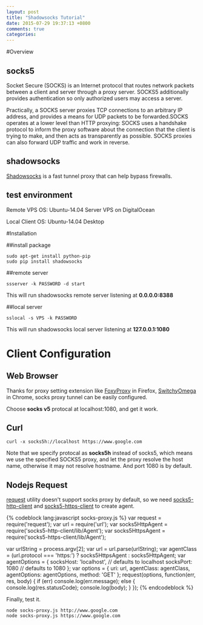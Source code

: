 ```yaml
---
layout: post
title: "Shadowsocks Tutorial"
date: 2015-07-29 19:37:13 +0800
comments: true
categories:
---
```


#Overview

## socks5
Socket Secure (SOCKS) is an Internet protocol that routes network packets between a client and server through a proxy server. SOCKS5 additionally provides authentication so only authorized users may access a server.

Practically, a SOCKS server proxies TCP connections to an arbitrary IP address, and provides a means for UDP packets to be forwarded.SOCKS operates at a lower level than HTTP proxying: SOCKS uses a handshake protocol to inform the proxy software about the connection that the client is trying to make, and then acts as transparently as possible. SOCKS proxies can also forward UDP traffic and work in reverse.

## shadowsocks
[Shadowsocks](https://github.com/shadowsocks/shadowsocks) is a fast tunnel proxy that can help bypass firewalls.

## test environment
Remote VPS OS: Ubuntu-14.04 Server VPS on DigitalOcean

Local Client OS: Ubuntu-14.04 Desktop

#Installation

##install package

```
sudo apt-get install python-pip
sudo pip install shadowsocks
```

##remote server

```
ssserver -k PASSWORD -d start
```
This will run shadowsocks remote server listening at **0.0.0.0:8388**

##local server
```
sslocal -s VPS -k PASSWORD
```
This will run shadowsocks local server listening at **127.0.0.1:1080**

# Client Configuration
## Web Browser

Thanks for proxy setting extension like [FoxyProxy](http://getfoxyproxy.org/) in Firefox, [SwitchyOmega](https://chrome.google.com/webstore/detail/proxy-switchyomega/padekgcemlokbadohgkifijomclgjgif) in Chrome, socks proxy tunnel can be easily configured.

Choose **socks v5** protocal at localhost:1080, and get it work.

## Curl
```
curl -x socks5h://localhost https://www.google.com
```
Note that we specify protocal as **socks5h** instead of socks5, which means we use the specified SOCKS5 proxy, and let the proxy resolve the host name, otherwise it may not resolve hostname. And port 1080 is by default.

## Nodejs Request

[request](https://www.npmjs.com/package/request) utility doesn't support socks proxy by default, so we need [socks5-http-client](https://www.npmjs.com/package/socks5-http-client) and [socks5-https-client](https://www.npmjs.com/package/socks5-https-client) to create agent.

{% codeblock lang:javascript socks-proxy.js %}
var request = require('request');
var url = require('url');
var socks5HttpAgent = require('socks5-http-client/lib/Agent');
var socks5HttpsAgent = require('socks5-https-client/lib/Agent');

var urlString = process.argv[2];
var url = url.parse(urlString);
var agentClass = (url.protocol === 'https:') ? socks5HttpsAgent : socks5HttpAgent;
var agentOptions = {
  socksHost: 'localhost', // defaults to localhost
  socksPort: 1080         // defaults to 1080
};
var options = {
  uri: url,
  agentClass: agentClass,
  agentOptions: agentOptions,
  method: 'GET'
};
request(options, function(err, res, body) {
  if (err) console.log(err.message);
  else {
    console.log(res.statusCode);
    console.log(body);
  }
});
{% endcodeblock %}

Finally, test it.
```
node socks-proxy.js http://www.google.com
node socks-proxy.js https://www.google.com
```
